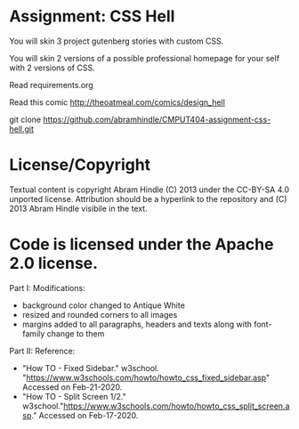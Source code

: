Assignment: CSS Hell
====================

You will skin 3 project gutenberg stories with custom CSS.

You will skin 2 versions of a possible professional homepage for your
self with 2 versions of CSS.

Read requirements.org

Read this comic http://theoatmeal.com/comics/design_hell

git clone https://github.com/abramhindle/CMPUT404-assignment-css-hell.git

License/Copyright
=================

Textual content is copyright Abram Hindle (C) 2013 under the CC-BY-SA
4.0 unported license. Attribution should be a hyperlink to the
repository and (C) 2013 Abram Hindle visibile in the text.

Code is licensed under the Apache 2.0 license.
=================

Part I:
Modifications:
- background color changed to Antique White
- resized and rounded corners to all images
- margins added to all paragraphs, headers and texts along with font-family change to them


Part II:
Reference:
- "How TO - Fixed Sidebar." w3school. "https://www.w3schools.com/howto/howto_css_fixed_sidebar.asp" Accessed on Feb-21-2020.
- "How TO - Split Screen 1/2." w3school."https://www.w3schools.com/howto/howto_css_split_screen.asp." Accessed on Feb-17-2020.


